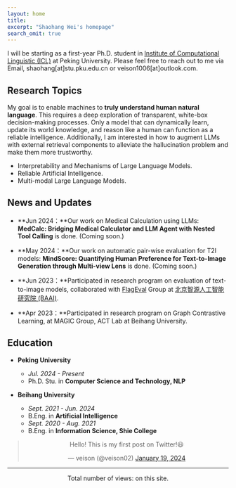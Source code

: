 ```yaml
---
layout: home
title: 
excerpt: "Shaohang Wei's homepage"
search_omit: true
---
```


<!-- I am a senior student in Artificial Intelligence at **Beihang University**. Starting from the fall of 2024, I will officially enroll as a Ph.D. student in [Institute of Computational Linguistic (ICL)](https://icl.pku.edu.cn) at **Peking University**.  -->

I will be starting as a first-year Ph.D. student in [Institute of Computational Linguistic (ICL)](https://icl.pku.edu.cn) at Peking University. Please feel free to reach out to me via Email, shaohang[at]stu.pku.edu.cn or veison1006[at]outlook.com.

<!-- I will continue to update my blogs on the web with my technical insights and personal reflections. Your support and attention are greatly appreciated! If you are interested in any aspect of me, please feel free to reach out to me via **email** - *weish@buaa.edu.cn* or **WeChat** - *sylvain4ai*.  -->

## Research Topics

<!-- *<font color='blue'>[Highlight]</font> I am actively looking for a research internship opportunity in NLP/LLM from Mar to Aug 2024. Please contact me if you have any leads!* -->
My goal is to enable machines to **truly understand human natural language**. This requires a deep exploration of transparent, white-box decision-making processes. Only a model that can dynamically learn, update its world knowledge, and reason like a human can function as a reliable intelligence. Additionally, I am interested in how to augment LLMs with external retrieval components to alleviate the hallucination problem and make them more trustworthy.

- Interpretability and Mechanisms of Large Language Models.
- Reliable Artificial Intelligence.
- Multi-modal Large Language Models.

## News and Updates

- **Jun 2024：**Our work on Medical Calculation using LLMs: **MedCalc: Bridging Medical Calculator and LLM Agent with Nested Tool Calling** is done. (Coming soon.)

- **May 2024：**Our work on automatic pair-wise evaluation for T2I models: **MindScore: Quantifying Human Preference for Text-to-Image Generation through Multi-view Lens** is done. (Coming soon.)

- **Jun 2023：**Participated in research program on evaluation of text-to-image models, collaborated with [FlagEval](https://github.com/FlagOpen/FlagEval) Group at [北京智源人工智能研究院 (BAAI)](https://www.baai.ac.cn/).


- **Apr 2023：**Participated in research program on Graph Contrastive Learning, at MAGIC Group, ACT Lab at Beihang University.

## Education

- **Peking University**
  - *Jul. 2024 - Present* 
  - Ph.D. Stu. in **Computer Science and Technology, NLP**

- **Beihang University**
  - *Sept. 2021 - Jun. 2024* 
  - B.Eng. in **Artificial Intelligence**
  - *Sept. 2020 - Aug. 2021* 
  - B.Eng. in **Information Science, Shie College**

<div style="text-align: center;">
<blockquote class="twitter-tweet"><p lang="en" dir="ltr">Hello! This is my first post on Twitter!😃</p>&mdash; veison (@veison02) <a href="https://twitter.com/veison02/status/1748184433642164650?ref_src=twsrc%5Etfw">January 19, 2024</a></blockquote>
<script async src="https://platform.twitter.com/widgets.js" charset="utf-8"></script>
</div>

------

<div style="text-align: center;">
  <script async src="//busuanzi.ibruce.info/busuanzi/2.3/busuanzi.pure.mini.js"></script>
  <span id="busuanzi_container_site_pv">Total number of views:<font color='blue'> <span id="busuanzi_value_site_pv"></span> </font> on this site.</span>
</div>